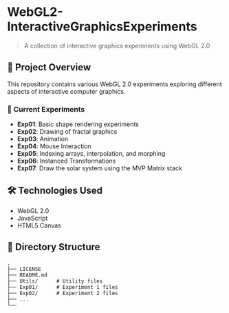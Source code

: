 # WebGL2-InteractiveGraphicsExperiments

> A collection of interactive graphics experiments using WebGL 2.0

## 📌 Project Overview
This repository contains various WebGL 2.0 experiments exploring different aspects of interactive computer graphics.

### 🧪 Current Experiments
- **Exp01**: Basic shape rendering experiments
- **Exp02**: Drawing of fractal graphics
- **Exp03**: Animation
- **Exp04**: Mouse Interaction
- **Exp05**: Indexing arrays, interpolation, and morphing
- **Exp06**: Instanced Transformations
- **Exp07**: Draw the solar system using the MVP Matrix stack

## 🛠️ Technologies Used
- WebGL 2.0
- JavaScript
- HTML5 Canvas

## 📁 Directory Structure
```
.
├── LICENSE
├── README.md
├── Utils/      # Utility files
├── Exp01/      # Experiment 1 files
├── Exp02/      # Experiment 2 files
├── ...
└── 
```